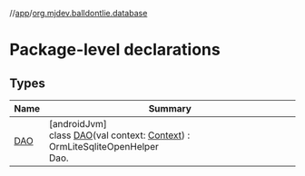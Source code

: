 //[app](../../index.md)/[org.mjdev.balldontlie.database](index.md)

# Package-level declarations

## Types

| Name | Summary |
|---|---|
| [DAO](-d-a-o/index.md) | [androidJvm]<br>class [DAO](-d-a-o/index.md)(val context: [Context](https://developer.android.com/reference/kotlin/android/content/Context.html)) : OrmLiteSqliteOpenHelper<br>Dao. |
